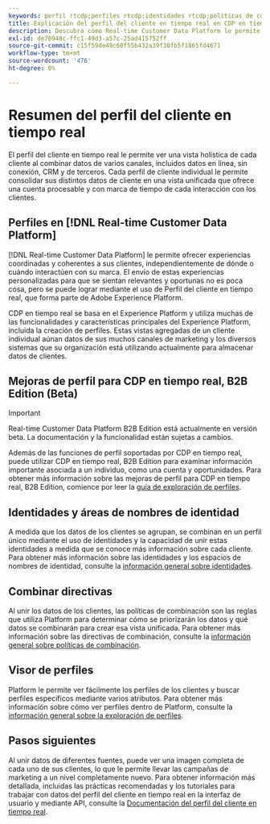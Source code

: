 ```yaml
---
keywords: perfil rtcdp;perfiles rtcdp;identidades rtcdp;políticas de combinación rtcdp;perfil de cliente en tiempo real
title: Explicación del perfil del cliente en tiempo real en CDP en tiempo real
description: Descubra cómo Real-time Customer Data Platform le permite impulsar experiencias coordinadas, coherentes y relevantes para sus clientes mediante el perfil del cliente en tiempo real.
exl-id: de70948c-ffc1-49d3-a57c-25ad415752ff
source-git-commit: c15f59de49c60f55b432a39f30fb5f1865fd4671
workflow-type: tm+mt
source-wordcount: '476'
ht-degree: 0%

---
```


# Resumen del perfil del cliente en tiempo real

El perfil del cliente en tiempo real le permite ver una vista holística de cada cliente al combinar datos de varios canales, incluidos datos en línea, sin conexión, CRM y de terceros. Cada perfil de cliente individual le permite consolidar sus distintos datos de cliente en una vista unificada que ofrece una cuenta procesable y con marca de tiempo de cada interacción con los clientes.

## Perfiles en [!DNL Real-time Customer Data Platform]

[!DNL Real-time Customer Data Platform] le permite ofrecer experiencias coordinadas y coherentes a sus clientes, independientemente de dónde o cuándo interactúen con su marca. El envío de estas experiencias personalizadas para que se sientan relevantes y oportunas no es poca cosa, pero se puede lograr mediante el uso de Perfil del cliente en tiempo real, que forma parte de Adobe Experience Platform.

CDP en tiempo real se basa en el Experience Platform y utiliza muchas de las funcionalidades y características principales del Experience Platform, incluida la creación de perfiles. Estas vistas agregadas de un cliente individual aúnan datos de sus muchos canales de marketing y los diversos sistemas que su organización está utilizando actualmente para almacenar datos de clientes.

## Mejoras de perfil para CDP en tiempo real, B2B Edition (Beta)

>[!IMPORTANT]
>
>Real-time Customer Data Platform B2B Edition está actualmente en versión beta. La documentación y la funcionalidad están sujetas a cambios.

Además de las funciones de perfil soportadas por CDP en tiempo real, puede utilizar CDP en tiempo real, B2B Edition para examinar información importante asociada a un individuo, como una cuenta y oportunidades. Para obtener más información sobre las mejoras de perfil para CDP en tiempo real, B2B Edition, comience por leer la [guía de exploración de perfiles](profile-browse.md).

## Identidades y áreas de nombres de identidad

A medida que los datos de los clientes se agrupan, se combinan en un perfil único mediante el uso de identidades y la capacidad de unir estas identidades a medida que se conoce más información sobre cada cliente. Para obtener más información sobre las identidades y los espacios de nombres de identidad, consulte la [información general sobre identidades](identities-overview.md).

## Combinar directivas

Al unir los datos de los clientes, las políticas de combinación son las reglas que utiliza Platform para determinar cómo se priorizarán los datos y qué datos se combinarán para crear esa vista unificada. Para obtener más información sobre las directivas de combinación, consulte la [información general sobre políticas de combinación](merge-policies.md).

## Visor de perfiles

Platform le permite ver fácilmente los perfiles de los clientes y buscar perfiles específicos mediante varios atributos. Para obtener más información sobre cómo ver perfiles dentro de Platform, consulte la [información general sobre la exploración de perfiles](profile-browse.md).

## Pasos siguientes

Al unir datos de diferentes fuentes, puede ver una imagen completa de cada uno de sus clientes, lo que le permite llevar las campañas de marketing a un nivel completamente nuevo. Para obtener información más detallada, incluidas las prácticas recomendadas y los tutoriales para trabajar con datos del perfil del cliente en tiempo real en la interfaz de usuario y mediante API, consulte la [Documentación del perfil del cliente en tiempo real](../../profile/home.md).
